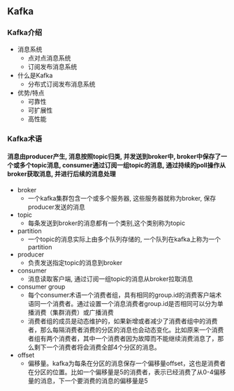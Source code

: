 ## Kafka
### Kafka介绍
- 消息系统
  - 点对点消息系统
  - 订阅发布消息系统
- 什么是Kafka
  - 分布式订阅发布消息系统
- 优势/特点
  - 可靠性
  - 可扩展性
  - 高性能

### Kafka术语
#### 消息由producer产生, 消息按照topic归类, 并发送到broker中, broker中保存了一个或多个topic消息, consumer通过订阅一组topic的消息, 通过持续的poll操作从broker获取消息, 并进行后续的消息处理
- broker
  - 一个kafka集群包含一个或多个服务器, 这些服务器就称为broker, 保存producer发送的消息
- topic
  - 每条发送到broker的消息都有一个类别,这个类别称为topic
- partition
  - 一个topic的消息实际上由多个队列存储的, 一个队列在kafka上称为一个partition
- producer
  - 负责发送指定topic的消息到broker
- consumer
  - 消息读取客户端, 通过订阅一组topic的消息从broker拉取消息
- consumer group
  - 每个consumer术语一个消费者组，具有相同的group.id的消费客户端术语同一个消费者。通过设置一个消息消费者group.id是否相同可以分为单播消费（集群消费）或广播消费
  - 消费者组的成员是动态维护的，如果新增或者减少了消费者组中的消费者，那么每隔消费者消费的分区的消息也会动态变化。比如原来一个消费者组有两个消费者，其中一个消费者因为故障而不能继续消费消息了，那么剩下一个消费者将会消费全部4个分区的消息。
- offset
  - 偏移量。kafka为每条在分区的消息保存一个偏移量offset，这也是消费者在分区的位置。比如一个偏移量是5的消费者，表示已经消费了从0-4偏移量的消息，下一个要消费的消息的偏移量是5

